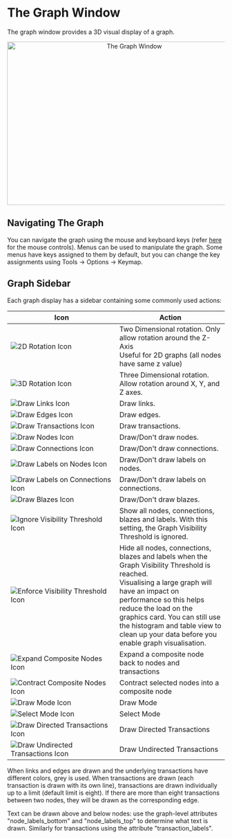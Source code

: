 # The Graph Window

The graph window provides a 3D visual display of a graph.

<div style="text-align: center">

<img src="../constellation/CoreFunctionality/src/au/gov/asd/tac/constellation/functionality/docs/resources/GraphView.png" width="573" height="378" alt="The Graph Window" />

</div>

## Navigating The Graph

You can navigate the graph using the mouse and keyboard keys (refer
[here](../constellation/CoreInteractiveGraph/src/au/gov/asd/tac/constellation/graph/interaction/docs/add-and-selection-modes.md)
for the mouse controls). Menus can be used to manipulate the graph. Some
menus have keys assigned to them by default, but you can change the key
assignments using Tools -> Options -> Keymap.

## Graph Sidebar

Each graph display has a sidebar containing some commonly used actions:

<table class="table table-striped">
<colgroup>
<col style="width: 50%" />
<col style="width: 50%" />
</colgroup>
<thead>
<tr class="header">
<th>Icon</th>
<th>Action</th>
</tr>
</thead>
<tbody>
<tr class="odd">
<td><img src="../constellation/CoreFunctionality/src/au/gov/asd/tac/constellation/functionality/docs/resources/2d.png" alt="2D Rotation Icon" /></td>
<td>Two Dimensional rotation. Only allow rotation around the Z-Axis<br />
Useful for 2D graphs (all nodes have same z value)</td>
</tr>
<tr class="even">
<td><img src="../constellation/CoreFunctionality/src/au/gov/asd/tac/constellation/functionality/docs/resources/3d.png" alt="3D Rotation Icon" /></td>
<td>Three Dimensional rotation. Allow rotation around X, Y, and Z axes.</td>
</tr>
<tr class="odd">
<td><img src="../constellation/CoreFunctionality/src/au/gov/asd/tac/constellation/functionality/docs/resources/links.png" alt="Draw Links Icon" /></td>
<td>Draw links.</td>
</tr>
<tr class="even">
<td><img src="../constellation/CoreFunctionality/src/au/gov/asd/tac/constellation/functionality/docs/resources/edges.png" alt="Draw Edges Icon" /></td>
<td>Draw edges.</td>
</tr>
<tr class="odd">
<td><img src="../constellation/CoreFunctionality/src/au/gov/asd/tac/constellation/functionality/docs/resources/transactions.png" alt="Draw Transactions Icon" /></td>
<td>Draw transactions.</td>
</tr>
<tr class="even">
<td><img src="../constellation/CoreFunctionality/src/au/gov/asd/tac/constellation/functionality/docs/resources/nodes.png" alt="Draw Nodes Icon" /></td>
<td>Draw/Don't draw nodes.</td>
</tr>
<tr class="odd">
<td><img src="../constellation/CoreFunctionality/src/au/gov/asd/tac/constellation/functionality/docs/resources/connections.png" alt="Draw Connections Icon" /></td>
<td>Draw/Don't draw connections.</td>
</tr>
<tr class="even">
<td><img src="../constellation/CoreFunctionality/src/au/gov/asd/tac/constellation/functionality/docs/resources/node_labels.png" alt="Draw Labels on Nodes Icon" /></td>
<td>Draw/Don't draw labels on nodes.</td>
</tr>
<tr class="odd">
<td><img src="../constellation/CoreFunctionality/src/au/gov/asd/tac/constellation/functionality/docs/resources/connection_labels.png" alt="Draw Labels on Connections Icon" /></td>
<td>Draw/Don't draw labels on connections.</td>
</tr>
<tr class="even">
<td><img src="../constellation/CoreFunctionality/src/au/gov/asd/tac/constellation/functionality/docs/resources/blazes.png" alt="Draw Blazes Icon" /></td>
<td>Draw/Don't draw blazes.</td>
</tr>
<tr class="odd">
<td><img src="../constellation/CoreFunctionality/src/au/gov/asd/tac/constellation/functionality/docs/resources/visible.png" alt="Ignore Visibility Threshold Icon" /></td>
<td>Show all nodes, connections, blazes and labels. With this setting, the Graph Visibility Threshold is ignored.</td>
</tr>
<tr class="even">
<td><img src="../constellation/CoreFunctionality/src/au/gov/asd/tac/constellation/functionality/docs/resources/hidden.png" alt="Enforce Visibility Threshold Icon" /></td>
<td>Hide all nodes, connections, blazes and labels when the Graph Visibility Threshold is reached.<br />
Visualising a large graph will have an impact on performance so this helps reduce the load on the graphics card. You can still use the histogram and table view to clean up your data before you enable graph visualisation.</td>
</tr>
<tr class="odd">
<td><img src="../constellation/CoreFunctionality/src/au/gov/asd/tac/constellation/functionality/docs/resources/expand.png" alt="Expand Composite Nodes Icon" /></td>
<td>Expand a composite node back to nodes and transactions</td>
</tr>
<tr class="even">
<td><img src="../constellation/CoreFunctionality/src/au/gov/asd/tac/constellation/functionality/docs/resources/contract.png" alt="Contract Composite Nodes Icon" /></td>
<td>Contract selected nodes into a composite node</td>
</tr>
<tr class="odd">
<td><img src="../constellation/CoreFunctionality/src/au/gov/asd/tac/constellation/functionality/docs/resources/draw_mode.png" alt="Draw Mode Icon" /></td>
<td>Draw Mode</td>
</tr>
<tr class="even">
<td><img src="../constellation/CoreFunctionality/src/au/gov/asd/tac/constellation/functionality/docs/resources/select_mode.png" alt="Select Mode Icon" /></td>
<td>Select Mode</td>
</tr>
<tr class="odd">
<td><img src="../constellation/CoreFunctionality/src/au/gov/asd/tac/constellation/functionality/docs/resources/directed.png" alt="Draw Directed Transactions Icon" /></td>
<td>Draw Directed Transactions</td>
</tr>
<tr class="even">
<td><img src="../constellation/CoreFunctionality/src/au/gov/asd/tac/constellation/functionality/docs/resources/undirected.png" alt="Draw Undirected Transactions Icon" /></td>
<td>Draw Undirected Transactions</td>
</tr>
</tbody>
</table>

When links and edges are drawn and the underlying transactions have
different colors, grey is used. When transactions are drawn (each
transaction is drawn with its own line), transactions are drawn
individually up to a limit (default limit is eight). If there are more
than eight transactions between two nodes, they will be drawn as the
corresponding edge.

Text can be drawn above and below nodes: use the graph-level attributes
"node\_labels\_bottom" and "node\_labels\_top" to determine what text is
drawn. Similarly for transactions using the attribute
"transaction\_labels".
